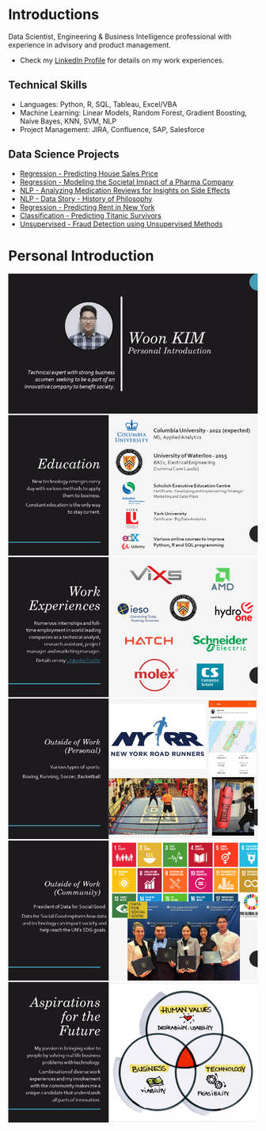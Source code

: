 # Introductions

Data Scientist, Engineering & Business Intelligence professional with experience in advisory and product management.
* Check my [LinkedIn Profile](https://www.linkedin.com/in/woonsup-kim) for details on my work experiences.

## Technical Skills
* Languages: Python, R, SQL, Tableau, Excel/VBA
* Machine Learning: Linear Models, Random Forest, Gradient Boosting, Naive Bayes, KNN, SVM, NLP
* Project Management: JIRA, Confluence, SAP, Salesforce

## Data Science Projects
* [Regression - Predicting House Sales Price](https://github.com/woonsupkim/HouseSalesPrice_Prediction)
* [Regression - Modeling the Societal Impact of a Pharma Company](https://github.com/woonsupkim/BurdenofCare)
* [NLP - Analyzing Medication Reviews for Insights on Side Effects](https://github.com/woonsupkim/DrugReview)
* [NLP - Data Story - History of Philosophy](https://github.com/woonsupkim/NLP_Philosophy_DataStory)
* [Regression - Predicting Rent in New York](https://github.com/woonsupkim/Predicting_Rent_in_NY)
* [Classification - Predicting Titanic Survivors](https://github.com/woonsupkim/Titanic)
* [Unsupervised - Fraud Detection using Unsupervised Methods](https://github.com/woonsupkim/Fraud_Detection)


# Personal Introduction

![1](https://github.com/woonsupkim/woonsupkim/blob/main/PersonalIntroduction/Slide1.PNG)
![1](https://github.com/woonsupkim/woonsupkim/blob/main/PersonalIntroduction/Slide2.PNG)
![1](https://github.com/woonsupkim/woonsupkim/blob/main/PersonalIntroduction/Slide3.PNG)
![1](https://github.com/woonsupkim/woonsupkim/blob/main/PersonalIntroduction/Slide5.PNG)
![1](https://github.com/woonsupkim/woonsupkim/blob/main/PersonalIntroduction/Slide6.PNG)
![1](https://github.com/woonsupkim/woonsupkim/blob/main/PersonalIntroduction/Slide7.PNG)


